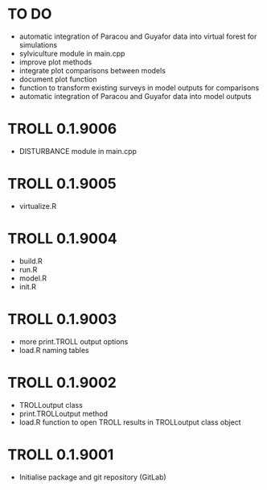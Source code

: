 # TO DO

* automatic integration of Paracou and Guyafor data into virtual forest for simulations
* sylviculture module in main.cpp
* improve plot methods
* integrate plot comparisons between models
* document plot function
* function to transform existing surveys in model outputs for comparisons
* automatic integration of Paracou and Guyafor data into model outputs

# TROLL 0.1.9006

* DISTURBANCE module in main.cpp

# TROLL 0.1.9005

* virtualize.R

# TROLL 0.1.9004

* build.R
* run.R
* model.R
* init.R

# TROLL 0.1.9003

* more print.TROLL output options
* load.R naming tables

# TROLL 0.1.9002

* TROLLoutput class
* print.TROLLoutput method
* load.R function to open TROLL results in TROLLoutput class object

# TROLL 0.1.9001

* Initialise package and git repository (GitLab)
